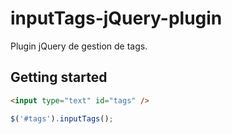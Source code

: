 # inputTags-jQuery-plugin

Plugin jQuery de gestion de tags.

## Getting started

```html
<input type="text" id="tags" />
```

```js
$('#tags').inputTags();

```
